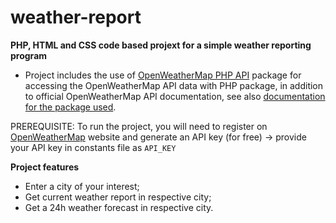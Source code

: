 # weather-report

**PHP, HTML and CSS code based projext for a simple weather reporting program**

 * Project includes the use of [OpenWeatherMap PHP API](https://packagist.org/packages/cmfcmf/openweathermap-php-api) package for accessing the OpenWeatherMap API data with PHP package, in addition to official OpenWeatherMap API documentation, see also [documentation for the package used](https://christianflach.de/OpenWeatherMap-PHP-API/). 

PREREQUISITE: To run the project, you will need to register on [OpenWeatherMap](https://openweathermap.org) website and generate an API key (for free)
    -> provide your API key in constants file as `API_KEY`
 
 **Project features**
 - Enter a city of your interest;
 - Get current weather report in respective city;
 - Get a 24h weather forecast in respective city.


